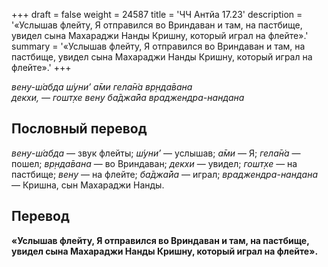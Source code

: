 +++
draft = false
weight = 24587
title = 'ЧЧ Антйа 17.23'
description = '«Услышав флейту, Я отправился во Вриндаван и там, на пастбище, увидел сына Махараджи Нанды Кришну, который играл на флейте».'
summary = '«Услышав флейту, Я отправился во Вриндаван и там, на пастбище, увидел сына Махараджи Нанды Кришну, который играл на флейте».'
+++

_вен̣у-ш́абда ш́уни’ а̄ми гела̄н̇а вр̣нда̄вана  
декхи, — гошт̣хе вен̣у ба̄джа̄йа враджендра-нандана_

## Пословный перевод

_вен̣у_\-_ш́абда_ — звук флейты; _ш́уни’_ — услышав; _а̄ми_ — Я; _гела̄н̇а_ — пошел; _вр̣нда̄вана_ — во Вриндаван; _декхи_ — увидел; _гошт̣хе_ — на пастбище; _вен̣у_ — на флейте; _ба̄джа̄йа_ — играл; _враджендра_\-_нандана_ — Кришна, сын Махараджи Нанды.

## Перевод

**«Услышав флейту, Я отправился во Вриндаван и там, на пастбище, увидел сына Махараджи Нанды Кришну, который играл на флейте».**
